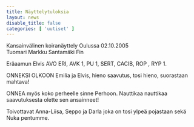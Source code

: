```yaml
---
title: Näyttelytuloksia
layout: news
disable_title: false
categories: [ 'uutiset' ]
---
```


Kansainvälinen koiranäyttely Oulussa 02.10.2005  
Tuomari Markku Santamäki Fin

Eräaamun Elvis AVO ERI, AVK 1, PU 1, SERT, CACIB, ROP , RYP 1.

ONNEKSI OLKOON   Emilia ja Elvis, hieno saavutus, tosi hieno, suorastaan mahtava!

ONNEA myös koko perheelle sinne Perhoon. Nauttikaa nauttikaa saavutuksesta olette sen ansainneet!

Toivottavat Anna-Liisa, Seppo ja Darla joka on tosi ylpeä pojastaan sekä Nuka pentumme.
